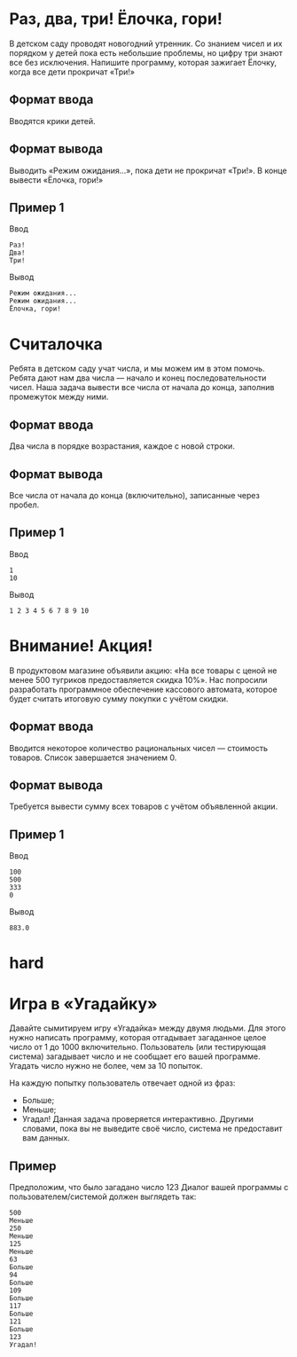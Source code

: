 # Раз, два, три! Ёлочка, гори!
В детском саду проводят новогодний утренник. Со знанием чисел и их порядком у детей пока есть небольшие проблемы, но цифру три знают все без исключения.
Напишите программу, которая зажигает Ёлочку, когда все дети прокричат «Три!»

## Формат ввода
Вводятся крики детей.

## Формат вывода
Выводить «Режим ожидания...», пока дети не прокричат «Три!».
В конце вывести «Ёлочка, гори!»

## Пример 1
Ввод
```
Раз!
Два!
Три!
```
Вывод
```
Режим ожидания...
Режим ожидания...
Ёлочка, гори!
```

# Считалочка
Ребята в детском саду учат числа, и мы можем им в этом помочь.
Ребята дают нам два числа — начало и конец последовательности чисел.
Наша задача вывести все числа от начала до конца, заполнив промежуток между ними.

## Формат ввода
Два числа в порядке возрастания, каждое с новой строки.

## Формат вывода
Все числа от начала до конца (включительно), записанные через пробел.

## Пример 1
Ввод
```
1
10
```
Вывод
```
1 2 3 4 5 6 7 8 9 10
```

# Внимание! Акция!
В продуктовом магазине объявили акцию: «На все товары с ценой не менее 500 тугриков предоставляется скидка 10%».
Нас попросили разработать программное обеспечение кассового автомата, которое будет считать итоговую сумму покупки с учётом скидки.

## Формат ввода
Вводится некоторое количество рациональных чисел — стоимость товаров.
Список завершается значением 0.

## Формат вывода
Требуется вывести сумму всех товаров с учётом объявленной акции.

## Пример 1
Ввод
```
100
500
333
0
```
Вывод
```
883.0
```

# hard
# Игра в «Угадайку»
Давайте сымитируем игру «Угадайка» между двумя людьми. Для этого нужно написать программу, которая отгадывает загаданное целое число от 1 до 1000 включительно.
Пользователь (или тестирующая система) загадывает число и не сообщает его вашей программе.
Угадать число нужно не более, чем за 10 попыток.

На каждую попытку пользователь отвечает одной из фраз:
- Больше;
- Меньше;
- Угадал!
Данная задача проверяется интерактивно. Другими словами, пока вы не выведите своё число, система не предоставит вам данных.

## Пример
Предположим, что было загадано число 123
Диалог вашей программы с пользователем/системой должен выглядеть так:
```
500
Меньше
250
Меньше
125
Меньше
63
Больше
94
Больше
109
Больше
117
Больше
121
Больше
123
Угадал!
```